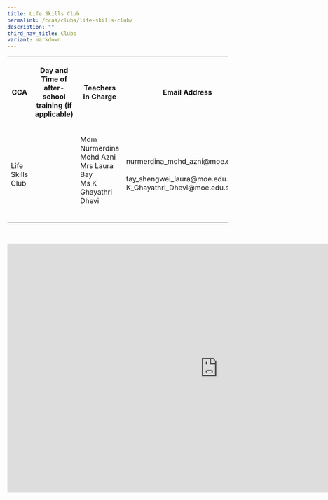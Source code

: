 ```yaml
---
title: Life Skills Club
permalink: /ccas/clubs/life-skills-club/
description: ""
third_nav_title: Clubs
variant: markdown
---
```

<table style="minWidth: 100px">
<colgroup>
<col>
<col>
<col>
<col>
</colgroup>
<tbody>
<tr>
<th rowspan="1" colspan="1">
<p>CCA</p>
</th>
<th rowspan="1" colspan="1">
<p>Day and Time of after-school training (if applicable)</p>
</th>
<th rowspan="1" colspan="1">
<p>Teachers in Charge</p>
</th>
<th rowspan="1" colspan="1">
<p>Email Address</p>
</th>
</tr>
<tr>
<td rowspan="1" colspan="1">
<p>Life Skills Club</p>
</td>
<td rowspan="1" colspan="1">
<p></p>
</td>
<td rowspan="1" colspan="1">
<p>Mdm Nurmerdina Mohd Azni
<br>Mrs Laura Bay
<br>Ms K Ghayathri Dhevi
<br>
<br>
</p>
</td>
<td rowspan="1" colspan="1">
<p>nurmerdina_mohd_azni@moe.edu.sg
<br>
<br>tay_shengwei_laura@moe.edu.sg
<br>K_Ghayathri_Dhevi@moe.edu.sg
</p></td>
</tr>
</tbody>
</table>
<p>
<br>
</p>
<div class="iframe-wrapper">
<iframe height="569" width="960" allowfullscreen="true" frameborder="0" src="https://docs.google.com/presentation/d/e/2PACX-1vTG9713fqCMv_rE_9D454x4uW7ABVXjS1K7POYNAPQPMOsZb7cqbmyxhMQl_T4H1WLMSXJ7txNk_sxy/embed?start=false&amp;loop=false&amp;delayms=3000"></iframe>
</div>
<p></p>